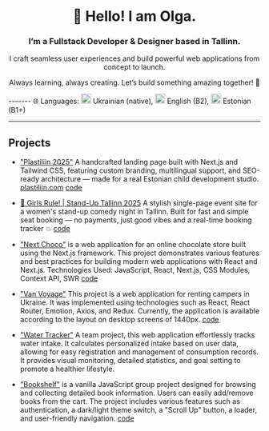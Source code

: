 
<div id='header' align='center'>
  <h1>👋 Hello! I am Olga.</h1>
  <h3>I’m a Fullstack Developer & Designer based in Tallinn.</h3>
  <p>I craft seamless user experiences and build powerful web applications from concept to launch.</p>
    <p>Always learning, always creating.
Let’s build something amazing together! 🚀</p>



</div>
-------
  🌐 Languages: 
<img src="https://twemoji.maxcdn.com/v/latest/72x72/1f1fa-1f1e6.png" width="20"/> Ukrainian (native),
<img src="https://twemoji.maxcdn.com/v/latest/72x72/1f1ec-1f1e7.png" width="20"/> English (B2),
<img src="https://twemoji.maxcdn.com/v/latest/72x72/1f1ea-1f1ea.png" width="20"/> Estonian (B1+)

------
## Projects

- ["Plastiliin 2025"](https://www.plastiliin.com/et/home-et) A handcrafted landing page built with Next.js and Tailwind CSS, featuring custom branding, multilingual support, and SEO-ready architecture — made for a real Estonian child development studio. [plastiliin.com](https://www.plastiliin.com/et/home-et) [code](https://github.com/olgatenison/plastiliin-landing-2025)
  
- [🎤 Girls Rule! | Stand-Up Tallinn 2025](https://standup-tallinn.netlify.app/) A stylish single-page event site for a women's stand-up comedy night in Tallinn. Built for fast and simple seat booking — no payments, just good vibes and a real-time booking tracker 💥 [code](https://github.com/olgatenison/standup-tallinn)

- ["Next Choco"](https://next-choco.vercel.app/) is a web application for an online chocolate store built using the Next.js framework. This project demonstrates various features and best practices for building modern web applications with React and Next.js. Technologies Used:
JavaScript, React, Next.js, CSS Modules, Context API, SWR [code](https://github.com/olgatenison/next-choco)

- ["Van Voyage"](https://olgatenison.github.io/van-voyage/) This project is a web application for renting campers in Ukraine. It was implemented using technologies such as React, React Router, Emotion, Axios, and Redux. Currently, the application is available according to the layout on desktop screens of 1440px. [code](https://github.com/olgatenison/van-voyage)

- ["Water Tracker"](https://denys90.github.io/tracker-of-water-frontend/) A team project, this web application effortlessly tracks water intake. It calculates personalized intake based on user data, allowing for easy registration and management of consumption records. It provides visual monitoring, detailed statistics, and goal setting to promote a healthier lifestyle.
  
- ["Bookshelf"](https://oleksandrkravcuk.github.io/Runners-of-code/) is a vanilla JavaScript group project designed for browsing and collecting detailed book information. Users can easily add/remove books from the cart. The project includes various features such as authentication, a dark/light theme switch, a "Scroll Up" button, a loader, and user-friendly navigation. [code](https://github.com/olgatenison/Bookshelf)
<!--
- ["Movie Search"](https://olgatenison.github.io/movie-search/) - this project is a React application for searching and displaying movie information. It uses the themoviedb.org API to fetch data about movies, actors, and reviews. [code](https://github.com/olgatenison/movie-search)
 
- ["Weather Forecast"](https://olgatenison.github.io/weather-forecast/)  - Weather Forecast is a web application that provides real-time weather information for a selected city. Users can enter the city name and the application will fetch and display the current temperature, feels like temperature, cloud conditions, and humidity using a weather API. The project is built with HTML, CSS, and JS and I designed the UI/UX [code](https://github.com/olgatenison/weather-forecast)
  
- ["DiscoverJapan"](https://olgatenison.github.io/DiscoverJapan/)  - project is a landing page for a travel company Torii Gates. This one is about most wonderful places to visit and discover in Japan! The page is fully adaptive. It was used such technologies as flex, grid, BEM and simple JS. [code](https://github.com/olgatenison/DiscoverJapan)
  
- ["Plants"](https://olgatenison.github.io/Plants/)  - plants is a project centered around crafting a landing page for a gardening service. The objective was to design an adaptive and interactive website for plant enthusiasts, with the added assurance that the layout has been faithfully recreated to be pixel-perfect. [code](https://github.com/olgatenison/Plants)

- ["Relvise"](https://olgatenison.github.io/relvise/) - project of landing page for a company Relvise. The page is fully adaptive. The goal was to use the most simple layout solutions. So it was used such technologies as flex and BEM. [code](https://github.com/olgatenison/relvise)
  
- [Digital Clock](https://olgatenison.github.io/digitalClock/) - a simple web application that displays the current time. [code](https://github.com/olgatenison/digitalClock) -->


